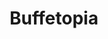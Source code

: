 ---
layout: place
title: "Buffetopia"
permalink: /texas/humble/buffetopia.html
stateAbbr: TX
stateName: Texas
cityName: Humble
place_id: ChIJ0fC3r6azQIYRqyFIwT6FswY
photos:
  - name: >-
      places/ChIJ0fC3r6azQIYRqyFIwT6FswY/photos/AeeoHcLA23qtD0V8uFixfvoH8t_o223IcPizxhgZzn-FBwjm1XLGYyWTqoN2TEub6GdX7HHZFCW8JqNUwJGIinj1TaE0QbHyajZV5fqHT9UuJfSOQz41OhiJBbMbFkVDepAUS5ueCNaY2B7CWIsyVUos3OPAXmDwcyoDWqof1ASo8kG__jRSK5sTWLdqrTm6_JqbkEalpyLBXYc8yLwtFnQCTrUnAqhSe9gCVkFYWox_Sgtl7YJSQ9JouZQP8wO3rOkfNDBrb5IteuZEbNYxWg58nA-jd05LOmfn32vfjWdVaKhIaQ
    widthPx: 1702
    heightPx: 1276
    authorAttributions:
      - displayName: Buffetopia
        uri: https://maps.google.com/maps/contrib/112105546769884134669
        photoUri: >-
          https://lh3.googleusercontent.com/a-/ALV-UjVFrgXc2Rd2SBMyFKy6Y2hvtgbF4cCDdrR_N-aoaDdEpkRgtFA=s100-p-k-no-mo
    flagContentUri: >-
      https://www.google.com/local/imagery/report/?cb_client=maps_api_places.places_api&image_key=!1e10!2sAF1QipOJxavRCgq1gD7rG4hLZxdYoeDoPZLpXmPco0F7&hl=en-US
    googleMapsUri: >-
      https://www.google.com/maps/place//data=!3m4!1e2!3m2!1sAF1QipOJxavRCgq1gD7rG4hLZxdYoeDoPZLpXmPco0F7!2e10!4m2!3m1!1s0x8640b3a6afb7f0d1:0x6b3853ec14821ab
  - name: >-
      places/ChIJ0fC3r6azQIYRqyFIwT6FswY/photos/AeeoHcK14KZQ_UELh4RqyGLl3dVSvlQYokKcGShEA_6yMN3CZD017sxMW2gsaOC7weoMreCrV2dcHfpJfOIhExsKn9Vc3zTuTHTd9pAP3RLOjsTpGc5-foOBhSKN1pimSRaxo_-sMvKvciV9j9PsKTecDUmkguVpilvnRnQ2FB4MukjK7vOD4GAq2Eeut24dnLNciBUhagkaN7mwlc6A827A4eMwrFKkMVWSQ5NoKtYgit2UVijRS-YElFvuMZwWodWy3M3qt9-xuIda61DHpqsu63Hvraw_-wuHLAAPlc9GIxRYmteErI_Wx5kMJ3fB4PlSg92RN-trNLIUZKWSKrX-GHOB1rUECFue9cLXRJy5HE8p8qPGR753F1U-hABzG9Aa03KTwcSC7-B2iatnxjlaOjUv1fs7vR1PHDvMc5yapHIFdG6bzD5jt3aylNmhtg
    widthPx: 4032
    heightPx: 2268
    authorAttributions:
      - displayName: Gary Pugh
        uri: https://maps.google.com/maps/contrib/103704654975189989024
        photoUri: >-
          https://lh3.googleusercontent.com/a-/ALV-UjX0o4xBN0_T52PAtjoXMZmjyhblrjG4tkAGorbnF_F-mFl88gm0Gw=s100-p-k-no-mo
    flagContentUri: >-
      https://www.google.com/local/imagery/report/?cb_client=maps_api_places.places_api&image_key=!1e10!2sCIABIhADydERiBiqRGfiWVYAAeai&hl=en-US
    googleMapsUri: >-
      https://www.google.com/maps/place//data=!3m4!1e2!3m2!1sCIABIhADydERiBiqRGfiWVYAAeai!2e10!4m2!3m1!1s0x8640b3a6afb7f0d1:0x6b3853ec14821ab
  - name: >-
      places/ChIJ0fC3r6azQIYRqyFIwT6FswY/photos/AeeoHcJkGG2uxaovkbRPxpmzNLH1Yx6OjYmpBCKLbKsgHSRF6H2yBC0zPKwcFd6W83EMKY4B4EiqIEFeHGvhx-BHVk-babG-cbR1kmuvUORfS4czUh8SXWUBvDtZnvceHV4YubnptqgDQa8ws-Cccs0rSGBzRGg1pkDgjMVnxDLWkRN-rFdyDkCWEJo6azBpX__t6o84cSG7t6kT4PMDY5ZzLShh7K4KFBUiIaVq140-MAibYvtOjAQEwM3ECnggq33pefUMog7ip6jUdiIxHTlKT-FZMPphwZUlDafcC33lq03OwclsTcQxRPGg83MLG8HkpJd6yxCQ2bRksqTqadYtwJBw3CxAFwzW6SqX9QLcnpNCwVcmWL31I1SN71gS8u6qwCZanJ_I6Q4GaIpnVFuh71MJ6eqBL_MccgUklQeQmQ3Hfg
    widthPx: 4800
    heightPx: 3600
    authorAttributions:
      - displayName: J
        uri: https://maps.google.com/maps/contrib/102429901943080699374
        photoUri: >-
          https://lh3.googleusercontent.com/a/ACg8ocIapaVBLvoaFTPzGj6lTc0bT2EfWcsVM9Euc9habOu3sHklyA=s100-p-k-no-mo
    flagContentUri: >-
      https://www.google.com/local/imagery/report/?cb_client=maps_api_places.places_api&image_key=!1e10!2sCIHM0ogKEICAgMDg8sjyMA&hl=en-US
    googleMapsUri: >-
      https://www.google.com/maps/place//data=!3m4!1e2!3m2!1sCIHM0ogKEICAgMDg8sjyMA!2e10!4m2!3m1!1s0x8640b3a6afb7f0d1:0x6b3853ec14821ab
  - name: >-
      places/ChIJ0fC3r6azQIYRqyFIwT6FswY/photos/AeeoHcI_M8CadcAsLdfn_rf9sygNiToyubLrEdR0lvgoL8VIu1dCzTz15TAWIsl4BHpHooxDWDMfq0mPVjj8jFzAfIBlA5oMb2c9MDkFXs9hq27bxE15V7cITLBMpaW785kmg86x_PMpcAeFVoZsWfuei5tnqE5Matp8_93-Xtfe8Wl7_V2-_VY6tAfoLMr_tia_tq-DseB2HxKpC04qi_jGqviC0pTn5Z3cuaxSCSDbRimdQEUpeXoZ9AGofv3a1zbJnjOFap4-b6JT5Al542gyeMGFOmV1flRAVDXNUertDQrExrsTLKNG_GgR7oNhASBAyTO4aRQ5vtgYgWYROQbd8lShSk5axQPLMggc7pehWPx4xieWPuDelGSFgYdJQNToXJvuquc10n305K2lw9DPUc2bHglHTMCzqqGkGENCHowXG-ka
    widthPx: 3600
    heightPx: 4800
    authorAttributions:
      - displayName: xuhong zhuang
        uri: https://maps.google.com/maps/contrib/105539401919387974244
        photoUri: >-
          https://lh3.googleusercontent.com/a-/ALV-UjWLn3C9So7mYpOIfCGcHuTN_Ctkn5vfO8Vyd7q9wgeUZ62rucId=s100-p-k-no-mo
    flagContentUri: >-
      https://www.google.com/local/imagery/report/?cb_client=maps_api_places.places_api&image_key=!1e10!2sCIHM0ogKEICAgMDI2M6lqwE&hl=en-US
    googleMapsUri: >-
      https://www.google.com/maps/place//data=!3m4!1e2!3m2!1sCIHM0ogKEICAgMDI2M6lqwE!2e10!4m2!3m1!1s0x8640b3a6afb7f0d1:0x6b3853ec14821ab
  - name: >-
      places/ChIJ0fC3r6azQIYRqyFIwT6FswY/photos/AeeoHcJSmM6XOkKGYlpUdxWWwO_9cQMj-3feY4ejaz30PN4SnSkqv9dGwX2j-NLmKqW62OiyF1wc6z2CNjsBE1_2kU1PA8TAa8sxBTUbf2JcO9g8I7AVbeiwT5G6MO882deb8ZZfTF-mFbZ0eJKHMWLE3o6zgU_uWkIaYwE6klqRay7RBhkltHQ_ZE7eBUlpz4H3XbyU8n6JG2STMCSJ-q13tB_4aMbDi3id7s12z-9ol3a293I57h4Xlkh2-zmcRELrgODJC-zizXucoLUy6hWT8XbqHJ50hgLxrOfBuPsk3g1iD9S312aaHutjy3Rym6nWmisek4aUcI5VTqnvRMbHAXrtgGnaKGWGT9utlVHUKz1ExzGIZVSo-cB22mniSGjZVrPfPummSOSdCQ0Jzs7XW2ljTFEgva9KPTkVMa84O4Wm2Zik
    widthPx: 4080
    heightPx: 1836
    authorAttributions:
      - displayName: David Perez
        uri: https://maps.google.com/maps/contrib/111376814999594742926
        photoUri: >-
          https://lh3.googleusercontent.com/a-/ALV-UjWGMmGHzlRNAjF1ZojSGy4OWGdSV5RJ1rDd74qhcwxv9rcVw194=s100-p-k-no-mo
    flagContentUri: >-
      https://www.google.com/local/imagery/report/?cb_client=maps_api_places.places_api&image_key=!1e10!2sCIHM0ogKEICAgMCI9oXklgE&hl=en-US
    googleMapsUri: >-
      https://www.google.com/maps/place//data=!3m4!1e2!3m2!1sCIHM0ogKEICAgMCI9oXklgE!2e10!4m2!3m1!1s0x8640b3a6afb7f0d1:0x6b3853ec14821ab
  - name: >-
      places/ChIJ0fC3r6azQIYRqyFIwT6FswY/photos/AeeoHcIStudRel6qB3_NMhzF6wP7YTa_8Js1IFvvDRy9pd1O0OyaNOf8N9Bk_w7Q3wzHB4Dob8Ex2von71xIeHYDjkTDc7DVU2_-zuI8VQM0dnGd0JoUYXfSHRVXGAHL9Ehj2wHd6OUkt6fvyhkdW4QT72e_Pra_vs1S2yyjizsfjAOPQqOsy6PHB6VaFQ8O8VbOT1dXzcs3pRBQkkRxPBn9Z1hdjJVgOPsL2WkpT0a-4J9RiTCgTjvsXiRFwlYu5L6ReNzg9mjdjxnqrfeR5XZJQim3Hj4wlWKsFDThBQb0ORJyrirqkcjOYY-KCEVcUSrzM-iF04_F6WyoeHZ7y4DQBfwBGENI0v7Y7Czz9hnN_BGi7O-TTQ0VScCqnQ2ds-HDfCJNGhGKjfc6gqEt74Rg215bt0xQSWhG5TwHzWT_4ysiMRyj
    widthPx: 4080
    heightPx: 3060
    authorAttributions:
      - displayName: jAm Montenegro
        uri: https://maps.google.com/maps/contrib/103509924260828837371
        photoUri: >-
          https://lh3.googleusercontent.com/a-/ALV-UjU6xYI8eit5gN1r3OvI3g4-XCjd1S09CoJI9bsAHor4sugzddrc=s100-p-k-no-mo
    flagContentUri: >-
      https://www.google.com/local/imagery/report/?cb_client=maps_api_places.places_api&image_key=!1e10!2sCIHM0ogKEICAgMCQk_OS_QE&hl=en-US
    googleMapsUri: >-
      https://www.google.com/maps/place//data=!3m4!1e2!3m2!1sCIHM0ogKEICAgMCQk_OS_QE!2e10!4m2!3m1!1s0x8640b3a6afb7f0d1:0x6b3853ec14821ab
  - name: >-
      places/ChIJ0fC3r6azQIYRqyFIwT6FswY/photos/AeeoHcK1FHKBT7J5t7LdtRVBg8p32arIwZ7Bwfh1xw-3e9SvwLa-XbPTv1mzKHRgjnRhmkL_6lt9YwgoxHJqYp8aEM55uDelvR87u1nFVgfksG3EN1EgZl5uGxg3D1zPgdLNzkVMu8xe7KaUbnw5TYNv-cTg0RHlYx6tSFuZoXuQXjF3ZTn2vBjNsDNyQJDcuqmvHblOU9NYHJrkNwvKr4Gsud73mFvAZ8N9aMME-bPKgyA4IGBPoE6yJERtkICUKyRcuvYzKQtpZcRZ76NpEpLbJ3VNbYy9fM1t8IScU_7VigaEvSqOG-p-Tin5t9Umy9_HFGIEQysMQm13e1QZ3aute3dsjzzCR5Ck5o1kgxwB3Z0lDrOJvkwNYVEwRP8BOJNioVSia6yV2Oj_7dCQEwDOeYr8RDSToAttaysBV1WdbHxodg
    widthPx: 4800
    heightPx: 3600
    authorAttributions:
      - displayName: Paul Gantcher
        uri: https://maps.google.com/maps/contrib/113137095513792040022
        photoUri: >-
          https://lh3.googleusercontent.com/a-/ALV-UjXJyWeG5zAWxk3fyfCm4zadYVq5ngo11em_wE-1xh-5on1c1FhmPg=s100-p-k-no-mo
    flagContentUri: >-
      https://www.google.com/local/imagery/report/?cb_client=maps_api_places.places_api&image_key=!1e10!2sCIHM0ogKEICAgMCg8tr4Yw&hl=en-US
    googleMapsUri: >-
      https://www.google.com/maps/place//data=!3m4!1e2!3m2!1sCIHM0ogKEICAgMCg8tr4Yw!2e10!4m2!3m1!1s0x8640b3a6afb7f0d1:0x6b3853ec14821ab
  - name: >-
      places/ChIJ0fC3r6azQIYRqyFIwT6FswY/photos/AeeoHcKAJZS0pCZeonqoplqhx8J0Bnef4uQGj5p1NyXfFuTxC79M2qP20a_ivelzMNLJknEXgiVUqPkjg8-P3kr3c2d6bkLvES2RB8pB6Z8fg5GoIjHnod-pPu5ckVchxo6KxrCDnltThaEV6TUvwYCWGPZxIq4048492uX69j90pNXLFNz55OUuS5sU4RJu09k-Awkhttr4PiCjD7BCJimMoFyuX5tx5QUR0hqgUtVA7oGe7NvHW4HDSVP0-ofhl5W-feeC9xhhRJexJM8TKjTZf2Sk43GM3EFQVAN-MwlbIfVJoFdh3V4n0xRzcIhVbKcYijV3FSDwuho-b_dzOUMhx_vGoreX25e9ylZLr6GSDOq2qtPUOH1Z3UewvqzJKzoR0CFREmgml66avS3utJ1pYDSBCNjVNnh9N0Nqo7-NERkUj3M
    widthPx: 3024
    heightPx: 4032
    authorAttributions:
      - displayName: Shell Pianist
        uri: https://maps.google.com/maps/contrib/113994063107233440445
        photoUri: >-
          https://lh3.googleusercontent.com/a-/ALV-UjUnp4-8IZoMFDcC8Vs-bvdPb7lFEVzlIi_fCamNzf7ofpTVlGA=s100-p-k-no-mo
    flagContentUri: >-
      https://www.google.com/local/imagery/report/?cb_client=maps_api_places.places_api&image_key=!1e10!2sCIHM0ogKEICAgMCQgLbr7AE&hl=en-US
    googleMapsUri: >-
      https://www.google.com/maps/place//data=!3m4!1e2!3m2!1sCIHM0ogKEICAgMCQgLbr7AE!2e10!4m2!3m1!1s0x8640b3a6afb7f0d1:0x6b3853ec14821ab
  - name: >-
      places/ChIJ0fC3r6azQIYRqyFIwT6FswY/photos/AeeoHcKrHu2Wb1GJcGqaMwL4gLBmkjIghZLEFhwutC8LNZkvkrXQgEO5W_ytSQ0LjUBb0GBTZBb0x5hsGZJK3Lx-wdTGFBXOuJVFl_S5T09bPdT_Al88-375aAmA8kG4uDrdinWJqKfJUSEnsrcu32u89ru2fSoQiYj6AaedIwVRVrJ5CxeBdblBtun-IcgFmVA6zF1_npDQkf-SJAwsaSngPhFBIayIEjwU5oipJrbF7JhgZ4_09rfqpTwraA5KF56_JRCg8fdYhiZVg0-0SmBbQnrjaD0XXH0CmJgXwwAEhSfDQApwQ_8Lm6hZWjTAt7m99vp1REPh9yjwtOxC2wR6zpgRXf83FZa6hPMCLVUFGGLbuFnVUZQ1W85AaXVk_SDWElZA7Pmg1AHYON-T2nOQukeKE3jk4kCiea6dTlInveKmowg
    widthPx: 3000
    heightPx: 4000
    authorAttributions:
      - displayName: Jose Gonzalez
        uri: https://maps.google.com/maps/contrib/115286617862164973719
        photoUri: >-
          https://lh3.googleusercontent.com/a-/ALV-UjWcqZ_pJm2_7_NDZAXJmzFXIup8pTYfvSujltujBFSw6htFn-Ug=s100-p-k-no-mo
    flagContentUri: >-
      https://www.google.com/local/imagery/report/?cb_client=maps_api_places.places_api&image_key=!1e10!2sCIHM0ogKEICAgMDQotGOiAE&hl=en-US
    googleMapsUri: >-
      https://www.google.com/maps/place//data=!3m4!1e2!3m2!1sCIHM0ogKEICAgMDQotGOiAE!2e10!4m2!3m1!1s0x8640b3a6afb7f0d1:0x6b3853ec14821ab
  - name: >-
      places/ChIJ0fC3r6azQIYRqyFIwT6FswY/photos/AeeoHcLc0VM-scY9wIQgzqBDNvOKC5VLIuQxTOhId8m2qn_AEdloA-GB6BGI_C2ngFRd6KwKIgSahUQVX2M4JNZMOOSRtGpD84qXr4he_gDmfMkq4J40E3SzpcSCPdWwa_LiEbzp8Cus-bcqxyDClCFPJzL67NVI-x8xxSz5oNSLetUA6LCYa-Xs3-wvxQ08Bhil3ywECGNOai1A5U7lsn-98LPJ3pQ1riIONtvjw1gNuar6jZCocfud1XyGIBr8Jsp2_j8LAOobgHIPcYvGyrtI_htdkwEkUmJ4w9FhqT97ifl7CrwjSDEpnykO1kfGWGppv0--B09TgNHdT7tK0Kj0MX9n33MmXlfT9NzWWmdy-nf5yY74M_Mr4gi57iV35jnX86C6hdaKEXHoUtCY4AwjVEDrEGGeYwbzhzNdcLrNumM
    widthPx: 4032
    heightPx: 3024
    authorAttributions:
      - displayName: Triple R LLC
        uri: https://maps.google.com/maps/contrib/102004341600033104421
        photoUri: >-
          https://lh3.googleusercontent.com/a/ACg8ocIrc8MIK1tBhXAjlY9t-zmXvCL-mGkuSq8_-Uz3xH3rSAmNMg=s100-p-k-no-mo
    flagContentUri: >-
      https://www.google.com/local/imagery/report/?cb_client=maps_api_places.places_api&image_key=!1e10!2sCIHM0ogKEICAgMCg3PvdEw&hl=en-US
    googleMapsUri: >-
      https://www.google.com/maps/place//data=!3m4!1e2!3m2!1sCIHM0ogKEICAgMCg3PvdEw!2e10!4m2!3m1!1s0x8640b3a6afb7f0d1:0x6b3853ec14821ab
address: 9930 Farm to Market 1960 Bypass Rd W, Humble, TX 77338, USA
street: 9930 Farm to Market 1960 Bypass Rd W
city: Humble
state: TX
zip: '77338'
country: USA
neighborhood: null
latitude: '30.004126'
longitude: '-95.273655'
accessibility_options:
  wheelchairAccessibleParking: true
  wheelchairAccessibleEntrance: true
  wheelchairAccessibleRestroom: true
  wheelchairAccessibleSeating: true
business_status: OPERATIONAL
name: Buffetopia
google_maps_links:
  directionsUri: >-
    https://www.google.com/maps/dir//''/data=!4m7!4m6!1m1!4e2!1m2!1m1!1s0x8640b3a6afb7f0d1:0x6b3853ec14821ab!3e0
  placeUri: https://maps.google.com/?cid=482876089635971499
  writeAReviewUri: >-
    https://www.google.com/maps/place//data=!4m3!3m2!1s0x8640b3a6afb7f0d1:0x6b3853ec14821ab!12e1
  reviewsUri: >-
    https://www.google.com/maps/place//data=!4m4!3m3!1s0x8640b3a6afb7f0d1:0x6b3853ec14821ab!9m1!1b1
  photosUri: >-
    https://www.google.com/maps/place//data=!4m3!3m2!1s0x8640b3a6afb7f0d1:0x6b3853ec14821ab!10e5
primary_type: Buffet Restaurant
opening_hours:
  regular: null
  current: null
secondary_opening_hours:
  regular:
    weekdayDescriptions: null
    type: null
  current:
    weekdayDescriptions: null
    type: null
phone: (346) 589-8888
price_level: PRICE_LEVEL_MODERATE
price_range: $10 &ndash; $20
rating: '4.8'
rating_count: 1454
website: https://www.buffetopiatx.com/
description: null
reviews: null
parking_options: null
payment_options: null
allow_dogs: null
curbside_pickup: null
delivery: null
dine_in: null
good_for_children: null
good_for_groups: null
good_for_sports: null
live_music: null
menu_for_children: null
outdoor_seating: null
reservable: null
restroom: null
serves_beer: null
serves_breakfast: null
serves_brunch: null
serves_cocktails: null
serves_coffee: null
serves_dinner: null
serves_dessert: null
serves_lunch: null
serves_vegetarian_food: null
serves_wine: null
takeout: null

---